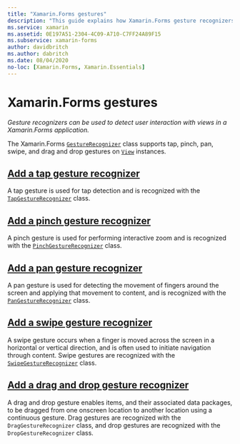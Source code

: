 ```yaml
---
title: "Xamarin.Forms gestures"
description: "This guide explains how Xamarin.Forms gesture recognizers can be used to detect user interaction with views in a Xamarin.Forms application."
ms.service: xamarin
ms.assetid: 0E197A51-2304-4C09-A710-C7FF24A89F15
ms.subservice: xamarin-forms
author: davidbritch
ms.author: dabritch
ms.date: 08/04/2020
no-loc: [Xamarin.Forms, Xamarin.Essentials]
---
```


# Xamarin.Forms gestures

_Gesture recognizers can be used to detect user interaction with views in a Xamarin.Forms application._

The Xamarin.Forms [`GestureRecognizer`](xref:Xamarin.Forms.GestureRecognizer) class supports tap, pinch, pan, swipe, and drag and drop gestures on [`View`](xref:Xamarin.Forms.View) instances.

## [Add a tap gesture recognizer](tap.md)

A tap gesture is used for tap detection and is recognized with the [`TapGestureRecognizer`](xref:Xamarin.Forms.TapGestureRecognizer) class.

## [Add a pinch gesture recognizer](pinch.md)

A pinch gesture is used for performing interactive zoom and is recognized with the [`PinchGestureRecognizer`](xref:Xamarin.Forms.PinchGestureRecognizer) class.

## [Add a pan gesture recognizer](pan.md)

A pan gesture is used for detecting the movement of fingers around the screen and applying that movement to content, and is recognized with the [`PanGestureRecognizer`](xref:Xamarin.Forms.PanGestureRecognizer) class.

## [Add a swipe gesture recognizer](swipe.md)

A swipe gesture occurs when a finger is moved across the screen in a horizontal or vertical direction, and is often used to initiate navigation through content. Swipe gestures are recognized with the [`SwipeGestureRecognizer`](xref:Xamarin.Forms.SwipeGestureRecognizer) class.

## [Add a drag and drop gesture recognizer](drag-and-drop.md)

A drag and drop gesture enables items, and their associated data packages, to be dragged from one onscreen location to another location using a continuous gesture. Drag gestures are recognized with the `DragGestureRecognizer` class, and drop gestures are recognized with the `DropGestureRecognizer` class.
